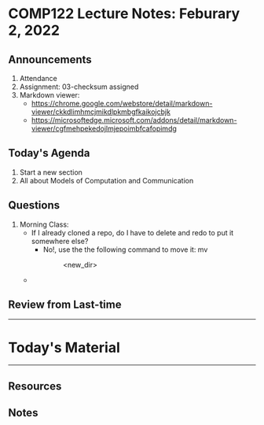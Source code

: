 # COMP122 Lecture Notes: Feburary 2, 2022

## Announcements
   1. Attendance
   1. Assignment: 03-checksum assigned
   1. Markdown viewer:
   	  - https://chrome.google.com/webstore/detail/markdown-viewer/ckkdlimhmcjmikdlpkmbgfkaikojcbjk
   	  - https://microsoftedge.microsoft.com/addons/detail/markdown-viewer/cgfmehpekedojlmjepoimbfcafopimdg


## Today's Agenda
   1. Start a new section
   1. All about Models of Computation and Communication


## Questions
   1. Morning Class:
      - If I already cloned a repo, do I have to delete and redo to put it somewhere else?
         * No!, use the the following command to move it: mv <dir> <new_dir>
      - 
 
## Review from Last-time
 
---
# Today's Material


---
## Resources
## Notes